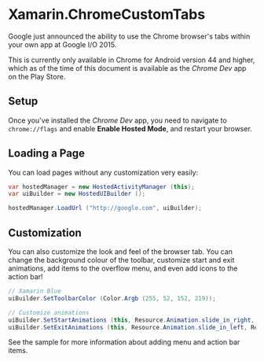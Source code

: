 # Xamarin.ChromeCustomTabs

Google just announced the ability to use the Chrome browser's tabs within your own app at Google I/O 2015.

This is currently only available in Chrome for Android version 44 and higher, which as of the time of this document is available as the *Chrome Dev* app on the Play Store.

## Setup
Once you've installed the *Chrome Dev* app, you need to navigate to `chrome://flags` and enable **Enable Hosted Mode**, and restart your browser.

## Loading a Page
You can load pages without any customization very easily:

```csharp
var hostedManager = new HostedActivityManager (this);
var uiBuilder = new HostedUIBuilder ();

hostedManager.LoadUrl ("http://google.com", uiBuilder);
```

## Customization
You can also customize the look and feel of the browser tab.  You can change the background colour of the toolbar, customize start and exit animations, add items to the overflow menu, and even add icons to the action bar!


```csharp
// Xamarin Blue
uiBuilder.SetToolbarColor (Color.Argb (255, 52, 152, 219));

// Customize animations
uiBuilder.SetStartAnimations (this, Resource.Animation.slide_in_right, Resource.Animation.slide_out_left);
uiBuilder.SetExitAnimations (this, Resource.Animation.slide_in_left, Resource.Animation.slide_out_right);
```
See the sample for more information about adding menu and action bar items.
